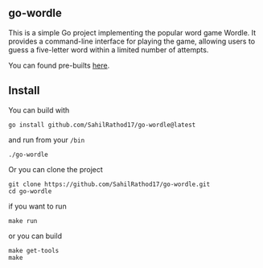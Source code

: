 ## go-wordle

This is a simple Go project implementing the popular word game Wordle. It provides a command-line interface for playing the game, allowing users to guess a five-letter word within a limited number of attempts.

You can found pre-builts [here](https://github.com/SahilRathod17/go-wordle/releases).

## Install

You can build with
```
go install github.com/SahilRathod17/go-wordle@latest
```
and run from your `/bin`
```
./go-wordle
```

Or you can clone the project
```
git clone https://github.com/SahilRathod17/go-wordle.git
cd go-wordle
```
if you want to run
```
make run
```
or you can build
```
make get-tools
make
```
